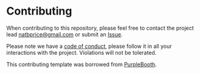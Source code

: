 # Contributing

When contributing to this repository, please feel free to contact the project lead [natbprice@gmail.com](mailto:natbprice@gmail.com) or submit an [Issue](https://github.com/natbprice/radsets/issues). 

Please note we have a [code of conduct](www.github.com/natbprice/radsets/code_of_conduct.md), please follow it in all your interactions with the project. Violations will not be tolerated.

This contributing template was borrowed from [PurpleBooth](https://gist.github.com/PurpleBooth/b24679402957c63ec426).
